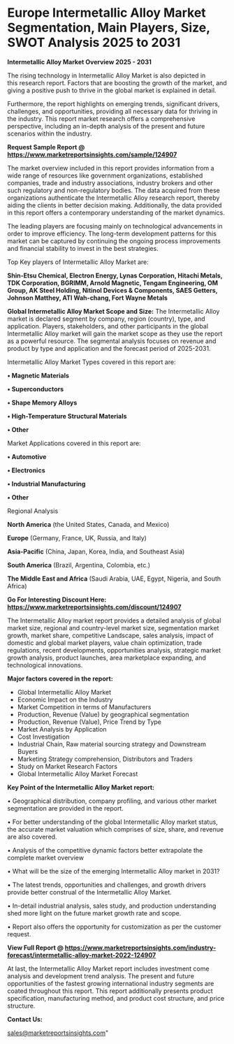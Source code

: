 # Europe Intermetallic Alloy Market Segmentation, Main Players, Size, SWOT Analysis 2025 to 2031

<Strong> Intermetallic Alloy Market Overview 2025 - 2031</strong>

The rising technology in Intermetallic Alloy Market is also depicted in this research report. Factors that are boosting the growth of the market, and giving a positive push to thrive in the global market is explained in detail.

Furthermore, the report highlights on emerging trends, significant drivers, challenges, and opportunities, providing all necessary data for thriving in the industry. This report market research offers a comprehensive perspective, including an in-depth analysis of the present and future scenarios within the industry.

<strong>Request Sample Report @ <a href=https://www.marketreportsinsights.com/sample/124907>https://www.marketreportsinsights.com/sample/124907</a></strong>

The market overview included in this report provides information from a wide range of resources like government organizations, established companies, trade and industry associations, industry brokers and other such regulatory and non-regulatory bodies. The data acquired from these organizations authenticate the Intermetallic Alloy research report, thereby aiding the clients in better decision making. Additionally, the data provided in this report offers a contemporary understanding of the market dynamics.

The leading players are focusing mainly on technological advancements in order to improve efficiency. The long-term development patterns for this market can be captured by continuing the ongoing process improvements and financial stability to invest in the best strategies.

Top Key players of Intermetallic Alloy Market are:

<strong>Shin-Etsu Chemical, Electron Energy, Lynas Corporation, Hitachi Metals, TDK Corporation, BGRIMM, Arnold Magnetic, Tengam Engineering, OM Group, AK Steel Holding, Nitinol Devices & Components, SAES Getters, Johnson Matthey, ATI Wah-chang, Fort Wayne Metals</strong>

<strong><b>Global Intermetallic Alloy Market Scope and Size:</b></strong>
The Intermetallic Alloy market is declared segment by company, region (country), type, and application. Players, stakeholders, and other participants in the global Intermetallic Alloy market will gain the market scope as they use the report as a powerful resource. The segmental analysis focuses on revenue and product by type and application and the forecast period of 2025-2031.

Intermetallic Alloy Market Types covered in this report are:

<strong>• Magnetic Materials

• Superconductors

• Shape Memory Alloys

• High-Temperature Structural Materials

• Other</strong>

Market Applications covered in this report are:

<strong>• Automotive

• Electronics

• Industrial Manufacturing

• Other</strong> 

Regional Analysis

<strong>North America</strong> (the United States, Canada, and Mexico)

<strong>Europe</strong> (Germany, France, UK, Russia, and Italy)

<strong>Asia-Pacific</strong> (China, Japan, Korea, India, and Southeast Asia)

<strong>South America</strong> (Brazil, Argentina, Colombia, etc.)

<strong>The Middle East and Africa</strong> (Saudi Arabia, UAE, Egypt, Nigeria, and South Africa)

<strong>Go For Interesting Discount Here: <a href=https://www.marketreportsinsights.com/discount/124907>https://www.marketreportsinsights.com/discount/124907</a></strong>

The Intermetallic Alloy market report provides a detailed analysis of global market size, regional and country-level market size, segmentation market growth, market share, competitive Landscape, sales analysis, impact of domestic and global market players, value chain optimization, trade regulations, recent developments, opportunities analysis, strategic market growth analysis, product launches, area marketplace expanding, and technological innovations.

<strong><b>Major factors covered in the report:</b></strong>
<ul>
  <li>Global Intermetallic Alloy Market </li>
  <li>Economic Impact on the Industry</li>
  <li>Market Competition in terms of Manufacturers</li>
  <li>Production, Revenue (Value) by geographical segmentation</li>
  <li>Production, Revenue (Value), Price Trend by Type</li>
  <li>Market Analysis by Application</li>
  <li>Cost Investigation</li>
  <li>Industrial Chain, Raw material sourcing strategy and Downstream Buyers</li>
  <li>Marketing Strategy comprehension, Distributors and Traders</li>
  <li>Study on Market Research Factors</li>
  <li>Global Intermetallic Alloy Market Forecast</li>
</ul>

<strong><b>Key Point of the Intermetallic Alloy Market report:</b></strong>

• Geographical distribution, company profiling, and various other market segmentation are provided in the report.

• For better understanding of the global Intermetallic Alloy market status, the accurate market valuation which comprises of size, share, and revenue are also covered.

• Analysis of the competitive dynamic factors better extrapolate the complete market overview

• What will be the size of the emerging Intermetallic Alloy market in 2031?

• The latest trends, opportunities and challenges, and growth drivers provide better construal of the Intermetallic Alloy Market.

• In-detail industrial analysis, sales study, and production understanding shed more light on the future market growth rate and scope.

• Report also offers the opportunity for customization as per the customer request.

<strong><b>View Full Report @ <a href=https://www.marketreportsinsights.com/industry-forecast/intermetallic-alloy-market-2022-124907>https://www.marketreportsinsights.com/industry-forecast/intermetallic-alloy-market-2022-124907</a></b></strong>


At last, the Intermetallic Alloy Market report includes investment come analysis and development trend analysis. The present and future opportunities of the fastest growing international industry segments are coated throughout this report. This report additionally presents product specification, manufacturing method, and product cost structure, and price structure.

<strong>Contact Us:</strong>

sales@marketreportsinsights.com"
